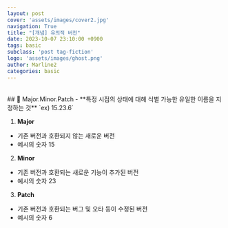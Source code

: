 ```yaml
---
layout: post
cover: 'assets/images/cover2.jpg'
navigation: True
title: "[개념] 유의적 버전"
date: 2023-10-07 23:10:00 +0900
tags: basic
subclass: 'post tag-fiction'
logo: 'assets/images/ghost.png'
author: Marline2
categories: basic
--- 
```

<br />
## 🎈 Major.Minor.Patch
  - **특정 시점의 상태에 대해 식별 가능한 유일한 이름을 지정하는 것** `ex) 15.23.6`

1. **Major**
- 기존 버전과 호환되지 않는 새로운 버전
- 예시의 숫자 15

2. **Minor**
- 기존 버전과 호환되는 새로운 기능이 추가된 버전
- 예시의 숫자 23

3. **Patch**
- 기존 버전과 호환되는 버그 및 오타 등이 수정된 버전
- 예시의 숫자 6
